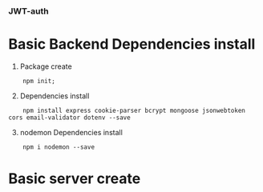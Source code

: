 ### JWT-auth

# Basic Backend Dependencies install 
1. Package create 
``` 
    npm init;
```
2. Dependencies install 
```
    npm install express cookie-parser bcrypt mongoose jsonwebtoken cors email-validator dotenv --save
```
3. nodemon Dependencies install
```
    npm i nodemon --save
```

# Basic server create 

